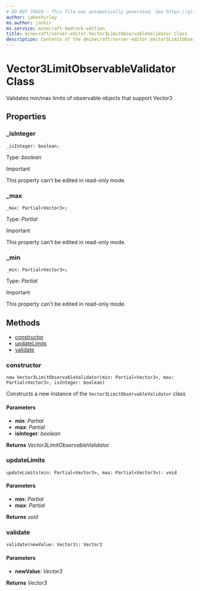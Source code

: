 ```yaml
---
# DO NOT TOUCH — This file was automatically generated. See https://github.com/mojang/minecraftapidocsgenerator to modify descriptions, examples, etc.
author: jakeshirley
ms.author: jashir
ms.service: minecraft-bedrock-edition
title: minecraft/server-editor.Vector3LimitObservableValidator Class
description: Contents of the @minecraft/server-editor.Vector3LimitObservableValidator class.
---
```

# Vector3LimitObservableValidator Class

Validates min/max limits of observable objects that support Vector3

## Properties

### **_isInteger**
`_isInteger: boolean;`

Type: *boolean*
  
> [!IMPORTANT]
> This property can't be edited in read-only mode.

### **_max**
`_max: Partial<Vector3>;`

Type: *Partial<Vector3>*
  
> [!IMPORTANT]
> This property can't be edited in read-only mode.

### **_min**
`_min: Partial<Vector3>;`

Type: *Partial<Vector3>*
  
> [!IMPORTANT]
> This property can't be edited in read-only mode.

## Methods
- [constructor](#(constructor))
- [updateLimits](#updatelimits)
- [validate](#validate)

### **constructor**
`
new Vector3LimitObservableValidator(min: Partial<Vector3>, max: Partial<Vector3>, isInteger: boolean)
`

Constructs a new instance of the `Vector3LimitObservableValidator` class

#### **Parameters**
- **min**: *Partial<Vector3>*
- **max**: *Partial<Vector3>*
- **isInteger**: *boolean*

**Returns** *Vector3LimitObservableValidator*

### **updateLimits**
`
updateLimits(min: Partial<Vector3>, max: Partial<Vector3>): void
`

#### **Parameters**
- **min**: *Partial<Vector3>*
- **max**: *Partial<Vector3>*

**Returns** *void*

### **validate**
`
validate(newValue: Vector3): Vector3
`

#### **Parameters**
- **newValue**: *Vector3*

**Returns** *Vector3*
